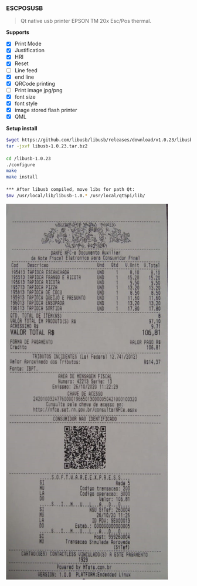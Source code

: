 ### ESCPOSUSB

>Qt native usb printer EPSON TM 20x Esc/Pos thermal.

**Supports**
- [x]  Print Mode
- [x] Justification
- [x] HRI
- [x] Reset
- [ ] Line feed
- [x] end line
- [x] QRCode printing
- [ ] Print image jpg/png
- [x] font size
- [x] font style
- [x] image stored flash printer
- [x] QML

**Setup install**

```bash
$wget https://github.com/libusb/libusb/releases/download/v1.0.23/libusb-1.0.23.tar.bz2
tar -jxvf libusb-1.0.23.tar.bz2

cd /libusb-1.0.23
./configure
make
make install

*** After libusb compiled, move libs for path Qt:
$mv /usr/local/lib/libusb-1.0.* /usr/local/qt5pi/lib/
```

![alt text](https://github.com/m4rc0nd35/EscPosUSB/blob/main/cupom.png)
